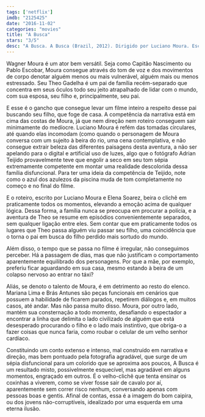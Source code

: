 ```yaml
---
tags: ['netflix']
imdb: "2125425"
date: "2016-11-02"
categories: "movies"
title: "A Busca"
stars: "3/5"
desc: "A Busca. A Busca (Brazil, 2012). Dirigido por Luciano Moura. Escrito por Luciano Moura, Elena Soarez. Com Wagner Moura (Theo Gadelha), Lima Duarte (Theo's Father), Mariana Lima (Branca), Brás Antunes (Pedro), Lucas de Araujo (China - garoto carona)."
---
```

Wagner Moura é um ator bem versátil. Seja como Capitão Nascimento ou Pablo Escobar, Moura consegue através do tom de voz e dos movimentos de corpo denotar alguém menos ou mais vulnerável, alguém mais ou menos estressado. Seu Theo Gadelha é um pai de família recém-separado que concentra em seus óculos todo seu jeito atrapalhado de lidar com o mundo, com sua esposa, seu filho e, principalmente, seu pai.

E esse é o gancho que consegue levar um filme inteiro a respeito desse pai buscando seu filho, que foge de casa. A competência da narrativa está em cima das costas de Moura, já que nem direção nem roteiro conseguem sair minimamente do medíocre. Luciano Moura é refém das tomadas circulares, até quando elas incomodam (como quando o personagem de Moura conversa com um sujeito à beira do rio, uma cena contemplativa, e não consegue extrair beleza das diferentes paisagens desta aventura, a não ser apelando para o digital e artificial uso de luzes, algo que o fotógrafo Adrian Teijido provavelmente teve que engolir a seco em seu tom sépia extremamente competente em montar uma realidade descolorida dessa família disfuncional. Para ter uma ideia da competência de Teijido, note como o azul dos azulezos da piscina muda de tom completamente no começo e no final do filme.

E o roteiro, escrito por Luciano Moura e Elena Soarez, beira o clichê em praticamente todos os momentos, elevando a emoção acima de qualquer lógica. Dessa forma, a família nunca se preocupa em procurar a polícia, e a aventura de Theo se resume em episódios convenientemente separados, sem qualquer ligação entre eles. Sem contar que em praticamente todos os lugares que Theo passa alguém viu passar seu filho, uma coincidência que o torna o pai em busca do filho perdido mais sortudo do mundo.

Além disso, o tempo que se passa no filme é irregular, não conseguimos perceber. Há a passagem de dias, mas que não justificam o comportamento aparentemente equilibrado dos personagens. Por que a mãe, por exemplo, preferiu ficar aguardando em sua casa, mesmo estando à beira de um colapso nervoso ao entrar no táxi?

Aliás, se denoto o talento de Moura, é em detrimento ao resto do elenco. Mariana Lima e Brás Antunes são peças funcionais em cenários que possuem a habilidade de ficarem parados, repetirem diálogos e, em muitos casos, até andar. Mas não passa muito disso. Moura, por outro lado, mantém sua consternação a todo momento, desafiando o espectador a encontrar a linha que delimita o lado civilizado de alguém que está desesperado procurando o filho e o lado mais instintivo, que obriga-o a fazer coisas que nunca faria, como roubar o celular de um velho senhor cardíaco.

Constituindo um conto extenso e intenso, mal construído em narrativa e direção, mas bem pontuado pela fotografia agradável, que surge de um sépia disfuncional para um colorido que se aproxima aos poucos, A Busca é um resultado misto, possivelmente esquecível, mas agradável em alguns momentos, engraçado em outros. É o velho-clichê que tenta ensinar os coxinhas a viverem, como se viver fosse sair de cavalo por aí, aparentemente sem correr risco nenhum, conversando apenas com pessoas boas e gentis. Afinal de contas, essa é a imagem do bom caipira, ou dos jovens não-corruptíveis, idealizado por uma esquerda em uma eterna ilusão.
